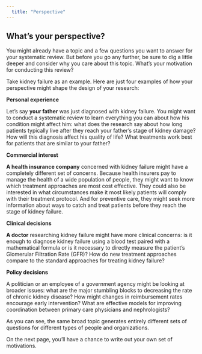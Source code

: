 ```yaml
---
  title: "Perspective"
---
```



## What’s your perspective?

You might already have a topic and a few questions you want to answer for your systematic review. But before you go any further, be sure to dig a little deeper and consider why you care about this topic. What’s your motivation for conducting this review?

Take kidney failure as an example. Here are just four examples of how your perspective might shape the design of your research:

**Personal experience**<br>

Let’s say **your father** was just diagnosed with kidney failure. You might want to conduct a systematic review to learn everything you can about how his condition might affect him: what does the research say about how long patients typically live after they reach your father’s stage of kidney damage? How will this diagnosis affect his quality of life? What treatments work best for patients that are similar to your father?  

**Commercial interest**<br>

**A health insurance company** concerned with kidney failure might have a completely different set of concerns. Because health insurers pay to manage the health of a wide population of people, they might want to know which treatment approaches are most cost effective. They could also be interested in what circumstances make it most likely patients will comply with their treatment protocol. And for preventive care, they might seek more information about ways to catch and treat patients before they reach the stage of kidney failure. 

**Clinical decisions**<br>

**A doctor** researching kidney failure might have more clinical concerns: is it enough to diagnose kidney failure using a blood test paired with a mathematical formula or is it necessary to directly measure the patient’s Glomerular Filtration Rate (GFR)? How do new treatment approaches compare to the standard approaches for treating kidney failure? 

**Policy decisions**<br>

A politician or an employee of a government agency might be looking at broader issues: what are the major stumbling blocks to decreasing the rate of chronic kidney disease? How might changes in reimbursement rates encourage early intervention? What are effective models for improving coordination between primary care physicians and nephrologists?

As you can see, the same broad topic generates entirely different sets of questions for different types of people and organizations. 

On the next page, you’ll have a chance to write out your own set of motivations.
